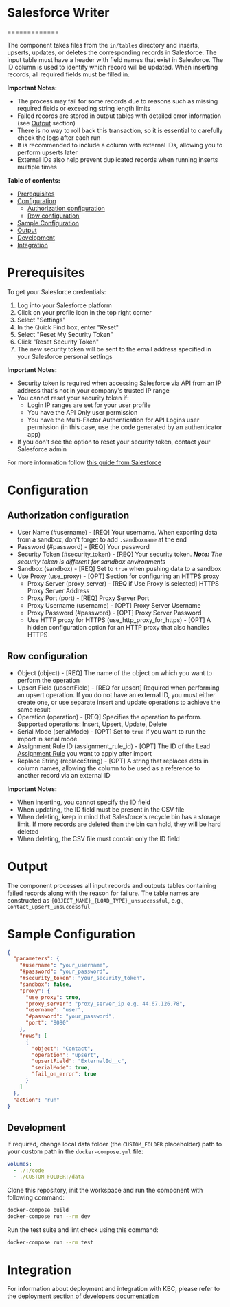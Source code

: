 # Salesforce Writer
=============

The component takes files from the `in/tables` directory and inserts, upserts, updates, or deletes the corresponding records in Salesforce. The input table
must have a header with field names that exist in Salesforce. The ID column is used to identify which record will
be updated. When inserting records, all required fields must be filled in.

**Important Notes:**
- The process may fail for some records due to reasons such as missing required fields or exceeding string length limits
- Failed records are stored in output tables with detailed error information (see [Output](#output) section)
- There is no way to roll back this transaction, so it is essential to carefully check the logs after each run
- It is recommended to include a column with external IDs, allowing you to perform upserts later
- External IDs also help prevent duplicated records when running inserts multiple times


**Table of contents:**

- [Prerequisites](#prerequisites)
- [Configuration](#configuration)
  - [Authorization configuration](#authorization-configuration)
  - [Row configuration](#row-configuration)
- [Sample Configuration](#sample-configuration)
- [Output](#output)
- [Development](#development)
- [Integration](#integration)

Prerequisites
=============
To get your Salesforce credentials:

1. Log into your Salesforce platform
2. Click on your profile icon in the top right corner
3. Select "Settings"
4. In the Quick Find box, enter "Reset"
5. Select "Reset My Security Token"
6. Click "Reset Security Token"
7. The new security token will be sent to the email address specified in your Salesforce personal settings

**Important Notes:**
- Security token is required when accessing Salesforce via API from an IP address that's not in your company's trusted IP range
- You cannot reset your security token if:
  - Login IP ranges are set for your user profile
  - You have the API Only user permission
  - You have the Multi-Factor Authentication for API Logins user permission (in this case, use the code generated by an authenticator app)
- If you don't see the option to reset your security token, contact your Salesforce admin

For more information follow [this guide from Salesforce](https://help.salesforce.com/s/articleView?id=sf.user_security_token.htm&type=5)

Configuration
=============

Authorization configuration
---------------------------

- User Name (#username) - [REQ] Your username. When exporting data from a sandbox, don't forget to add `.sandboxname` at the end
- Password (#password) - [REQ] Your password
- Security Token (#security_token) - [REQ] Your security token. ***Note:** The security token is different for sandbox environments*
- Sandbox (sandbox) - [REQ] Set to `true` when pushing data to a sandbox
- Use Proxy (use_proxy) - [OPT] Section for configuring an HTTPS proxy
  - Proxy Server (proxy_server) - [REQ if Use Proxy is selected] HTTPS Proxy Server Address
  - Proxy Port (port) - [REQ] Proxy Server Port
  - Proxy Username (username) - [OPT] Proxy Server Username
  - Proxy Password (#password) - [OPT] Proxy Server Password
  - Use HTTP proxy for HTTPS (use_http_proxy_for_https) - [OPT] A hidden configuration option for an HTTP proxy that also handles HTTPS

Row configuration
---------------

- Object (object) - [REQ] The name of the object on which you want to perform the operation
- Upsert Field (upsertField) - [REQ for upsert] Required when performing an upsert operation. If you do not have an external ID, you must either create one, or use separate insert and update operations to achieve the same result
- Operation (operation) - [REQ] Specifies the operation to perform. Supported operations: Insert, Upsert, Update, Delete
- Serial Mode (serialMode) - [OPT] Set to `true` if you want to run the import in serial mode
- Assignment Rule ID (assignment_rule_id) - [OPT] The ID of the Lead [Assignment Rule](https://help.salesforce.com/s/articleView?id=sf.customize_leadrules.htm&language=en_US&type=5) you want to apply after import
- Replace String (replaceString) - [OPT] A string that replaces dots in column names, allowing the column to be used as a reference to another record via an external ID

**Important Notes:**
- When inserting, you cannot specify the ID field
- When updating, the ID field must be present in the CSV file
- When deleting, keep in mind that Salesforce's recycle bin has a storage limit. If more records are deleted than the bin can hold, they will be hard deleted
- When deleting, the CSV file must contain only the ID field

Output
======

The component processes all input records and outputs tables containing failed records along with the reason
for failure. The table names are constructed as `{OBJECT_NAME}_{LOAD_TYPE}_unsuccessful`, e.g., `Contact_upsert_unsuccessful`

Sample Configuration
=============

```json
{
  "parameters": {
    "#username": "your_username",
    "#password": "your_password",
    "#security_token": "your_security_token",
    "sandbox": false,
    "proxy": {
      "use_proxy": true,
      "proxy_server": "proxy_server_ip e.g. 44.67.126.78",
      "username": "user",
      "#password": "your_password",
      "port": "8080"
    },
    "rows": [
      {
        "object": "Contact",
        "operation": "upsert",
        "upsertField": "ExternalId__c",
        "serialMode": true,
        "fail_on_error": true
      }
    ]
  },
  "action": "run"
}
```

Development
-----------

If required, change local data folder (the `CUSTOM_FOLDER` placeholder) path to your custom path in
the `docker-compose.yml` file:

```yaml
volumes:
  - ./:/code
  - ./CUSTOM_FOLDER:/data
```

Clone this repository, init the workspace and run the component with following command:

```bash
docker-compose build
docker-compose run --rm dev
```

Run the test suite and lint check using this command:

```bash
docker-compose run --rm test
```

Integration
===========

For information about deployment and integration with KBC, please refer to the
[deployment section of developers documentation](https://developers.keboola.com/extend/component/deployment/)



